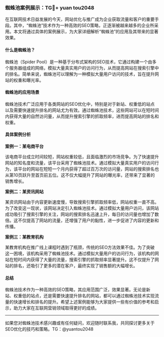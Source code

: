 ### 蜘蛛池案例展示：TG💪+ yuan tou2048

在互联网技术日益发展的今天，网站优化与推广成为企业获取流量和客户的重要手段。其中，“蜘蛛池”技术作为一种高效的SEO策略，正逐渐被越来越多的企业所采用。本文将通过具体的案例展示，为大家详细解析“蜘蛛池”的应用及其带来的显著效果。

#### 什么是蜘蛛池？

蜘蛛池（Spider Pool）是一种基于分布式架构的SEO技术，它通过构建一个由多个服务器组成的网络，模拟大量真实用户的访问行为，从而提高网站在搜索引擎中的排名。简单来说，蜘蛛池可以理解为一种模拟大量用户访问的技术，旨在提升网站的权重和曝光率。

#### 蜘蛛池的应用场景

蜘蛛池技术广泛应用于各类网站的SEO优化中，特别是对于新站、权重低的站点以及需要快速提升排名的网站尤为有效。通过蜘蛛池技术，这些网站可以在短时间内获得大量的自然访问量，从而提升搜索引擎的抓取频率，进而提高网站的排名和权重。

#### 具体案例分析

**案例一：某电商平台**

该电商平台成立时间较短，网站权重较低，且面临激烈的市场竞争。为了快速提升网站的知名度和流量，该平台采用了蜘蛛池技术。通过模拟大量真实用户的访问行为，该平台的网站在短短一个月内获得了超过百万次的访问量，网站的搜索排名也从第10页跃升至首页前五位。这不仅大幅提升了网站的曝光率，还带来了显著的销售增长。

**案例二：某资讯网站**

某资讯网站由于内容更新速度慢，导致搜索引擎抓取频率低，网站权重一直不高。为了改变这一现状，该网站决定引入蜘蛛池技术。通过模拟大量用户访问，该网站成功吸引了搜索引擎的关注，网站的搜索排名迅速上升，每日的访问量也增加了数倍。这不仅提高了网站的流量，还增强了用户的黏性，进一步促进了内容的更新和传播。

**案例三：某教育机构**

某教育机构在推广线上课程时遇到了瓶颈，传统的SEO方法效果不佳。为了突破这一困境，该机构采用了蜘蛛池技术。通过模拟大量用户的访问行为，该机构的网站在短时间内获得了大量的流量，搜索引擎的抓取频率显著提升。这不仅提升了网站的排名，还吸引了更多的潜在客户，最终实现了销售额的大幅增长。

#### 总结

蜘蛛池技术作为一种高效的SEO策略，其应用范围广泛，效果显著。无论是新站、权重低的站点，还是需要快速提升排名的网站，都可以通过蜘蛛池技术实现流量的快速增长和排名的提升。希望上述案例能够为大家提供一些有价值的参考和启示，助力大家在互联网营销领域取得更好的成绩。

---

如果您对蜘蛛池技术感兴趣或有任何疑问，欢迎随时联系我，共同探讨更多关于SEO优化的技巧和策略。TG：@yuantou2048